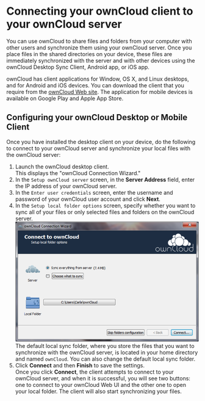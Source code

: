 # Connecting your ownCloud client to your ownCloud server

You can use ownCloud to share files and folders from your computer with other users and synchronize them using your ownCloud server. Once you place files in the shared directories on your device, these files are immediately synchronized with the server and with other devices using the ownCloud Desktop Sync Client, Android app, or iOS app. 

ownCloud has client applications for Window, OS X, and Linux desktops, and for Android and iOS devices. You can download the client that you require from the [ownCloud Web site](https://owncloud.com/client/). The application for mobile devices is available on Google Play and Apple App Store.

## Configuring your ownCloud Desktop or Mobile Client

Once you have installed the desktop client on your device, do the following to connect to your ownCloud server and synchronize your local files with the ownCloud server:

1. Launch the ownCloud desktop client.  
   This displays the "ownCloud Connection Wizard."
2. In the `Setup ownCloud server` screen, in the **Server Address** field, enter the IP address of your ownCloud server. 
3. In the `Enter user credentials` screen, enter the username and password of your ownCloud user account and click **Next**.
4. In the `Setup local folder options` screen, specify whether you want to sync all of your files or only selected files and folders on the ownCloud server.   
   ![ownCloud Connection Wizard - Setup local folder options screen](media/ownCloudConnWizardSyncOptions.png)  
   The default local sync folder, where you store the files that you want to synchronize with the ownCloud server, is located in your home directory and named `ownCloud`.  You can also change the default local sync folder.
5. Click **Connect** and then **Finish** to save the settings.   
   Once you click **Connect**, the client attempts to connect to your ownCloud server, and when it is successful, you will see two buttons: one to connect to your ownCloud Web UI and the other one to open your local folder. The client will also start synchronizing your files.

 
